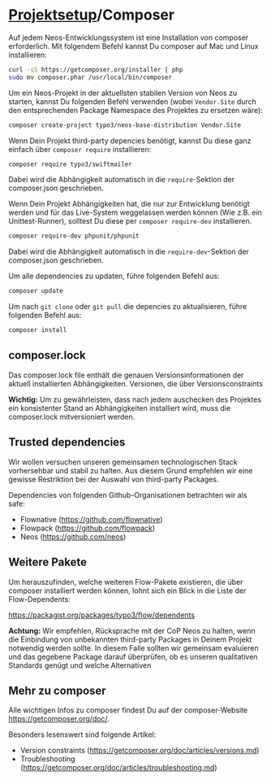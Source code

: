 # [Projektsetup](Documentation/Projektsetup.md)/Composer

Auf jedem Neos-Entwicklungssystem ist eine Installation von composer erforderlich. Mit folgendem Befehl kannst Du composer auf Mac und Linux installieren:

```sh
curl -sS https://getcomposer.org/installer | php
sudo mv composer.phar /usr/local/bin/composer
```

Um ein Neos-Projekt in der aktuellsten stabilen Version von Neos zu starten, kannst Du folgenden Befehl verwenden (wobei ``Vendor.Site`` durch den entsprechenden Package Namespace des Projektes zu ersetzen wäre):

```sh
composer create-project typo3/neos-base-distribution Vendor.Site
```

Wenn Dein Projekt third-party depencies benötigt, kannst Du diese ganz einfach über ``composer require`` installieren:

```sh
composer require typo3/swiftmailer
```

Dabei wird die Abhängigkeit automatisch in die ``require``-Sektion der composer.json geschrieben.

Wenn Dein Projekt Abhängigkeiten hat, die nur zur Entwicklung benötigt werden und für das Live-System weggelassen werden können (Wie z.B. ein Unittest-Runner), solltest Du diese per ``composer require-dev`` installieren.

```sh
composer require-dev phpunit/phpunit
```

Dabei wird die Abhängigkeit automatisch in die ``require-dev``-Sektion der composer.json geschrieben.

Um alle dependencies zu updaten, führe folgenden Befehl aus:

```sh
composer update
```

Um nach ``git clone`` oder ``git pull`` die depencies zu aktualisieren, führe folgenden Befehl aus:

```sh
composer install
```

## composer.lock
Das composer.lock file enthält die genauen Versionsinformationen der aktuell installierten Abhängigkeiten. Versionen, die über Versionsconstraints

**Wichtig:** Um zu gewährleisten, dass nach jedem auschecken des Projektes ein konsistenter Stand an Abhängigkeiten installiert wird, muss die composer.lock mitversioniert werden.

## Trusted dependencies

Wir wollen versuchen unseren gemeinsamen technologischen Stack vorhersehbar und stabil zu halten. Aus diesem Grund empfehlen wir eine gewisse Restriktion bei der Auswahl von third-party Packages.

Dependencies von folgenden Github-Organisationen betrachten wir als safe:

* Flownative (https://github.com/flownative)
* Flowpack (https://github.com/flowpack)
* Neos (https://github.com/neos)

## Weitere Pakete

Um herauszufinden, welche weiteren Flow-Pakete existieren, die über composer installiert werden können, lohnt sich ein Blick in die Liste der Flow-Dependents:

https://packagist.org/packages/typo3/flow/dependents

**Achtung:** Wir empfehlen, Rücksprache mit der CoP Neos zu halten, wenn die Einbindung von unbekannten third-party Packages in Deinem Projekt notwendig werden sollte. In diesem Falle sollten wir gemeinsam evaluieren und das gegebene Package darauf überprüfen, ob es unseren qualitativen Standards genügt und welche Alternativen

## Mehr zu composer

Alle wichtigen Infos zu composer findest Du auf der composer-Website https://getcomposer.org/doc/.

Besonders lesenswert sind folgende Artikel:

* Version constraints (https://getcomposer.org/doc/articles/versions.md)
* Troubleshooting (https://getcomposer.org/doc/articles/troubleshooting.md)
